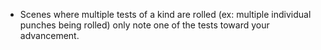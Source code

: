 - Scenes where multiple tests of a kind are rolled (ex: multiple individual punches being rolled) only note one of the tests toward your advancement.